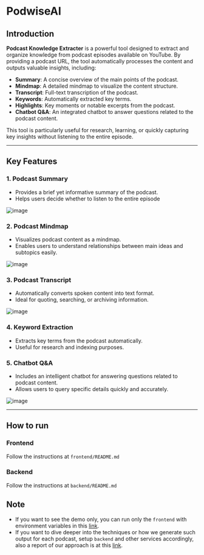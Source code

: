 # PodwiseAI

## Introduction
**Podcast Knowledge Extracter** is a powerful tool designed to extract and organize knowledge from podcast episodes available on YouTube. By providing a podcast URL, the tool automatically processes the content and outputs valuable insights, including:

- **Summary**: A concise overview of the main points of the podcast.
- **Mindmap**: A detailed mindmap to visualize the content structure.
- **Transcript**: Full-text transcription of the podcast.
- **Keywords**: Automatically extracted key terms.
- **Highlights**: Key moments or notable excerpts from the podcast.
- **Chatbot Q&A**: An integrated chatbot to answer questions related to the podcast content.

This tool is particularly useful for research, learning, or quickly capturing key insights without listening to the entire episode.

---

## Key Features

### 1. Podcast Summary
- Provides a brief yet informative summary of the podcast.
- Helps users decide whether to listen to the entire episode
  
![image](https://rqrfqewauxwlizbxuekr.supabase.co/storage/v1/object/public/QAirline-assets/1.png)

### 2. Podcast Mindmap
- Visualizes podcast content as a mindmap.
- Enables users to understand relationships between main ideas and subtopics easily.
  
![image](https://rqrfqewauxwlizbxuekr.supabase.co/storage/v1/object/public/QAirline-assets/2.png)

### 3. Podcast Transcript
- Automatically converts spoken content into text format.
- Ideal for quoting, searching, or archiving information.

![image](https://rqrfqewauxwlizbxuekr.supabase.co/storage/v1/object/public/QAirline-assets/trans.png?t=2025-01-19T11%3A40%3A15.154Z)

### 4. Keyword Extraction
- Extracts key terms from the podcast automatically.
- Useful for research and indexing purposes.

### 5. Chatbot Q&A
- Includes an intelligent chatbot for answering questions related to podcast content.
- Allows users to query specific details quickly and accurately.
  
![image](https://rqrfqewauxwlizbxuekr.supabase.co/storage/v1/object/public/QAirline-assets/4.png?t=2025-01-19T11%3A40%3A27.232Z)

---

## How to run

### Frontend

Follow the instructions at `frontend/README.md`

### Backend

Follow the instructions at `backend/README.md`


## Note
- If you want to see the demo only, you can run only the `frontend` with environment variables in this [link](https://docs.google.com/document/d/18ZtEXC0dlvbM4FY9vixdakgLAjMjx9v_wc9UoDauAjQ/edit?usp=sharing).
- If you want to dive deeper into the techniques or how we generate such output for each podcast, setup `backend` and other services accordingly, also a report of our approach is at this [link](https://docs.google.com/document/d/1Fx9CYMfnzzjQhA3uc-y8_eKvVPper5-bjmkMMj9jeGk).









